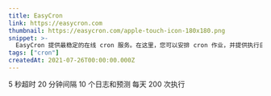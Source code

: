 ```yaml
---
title: EasyCron
link: https://easycron.com
thumbnail: https://easycron.com/apple-touch-icon-180x180.png
snippet: >-
  EasyCron 提供最稳定的在线 cron 服务。在这里，您可以安排 cron 作业，并提供执行日志、电子邮件通知、webhook、运行时预测以及许多其他功能。
tags: ["cron"]
createdAt: 2021-07-26T00:00:00.000Z
---
```

5 秒超时
20 分钟间隔
10 个日志和预测
每天 200 次执行